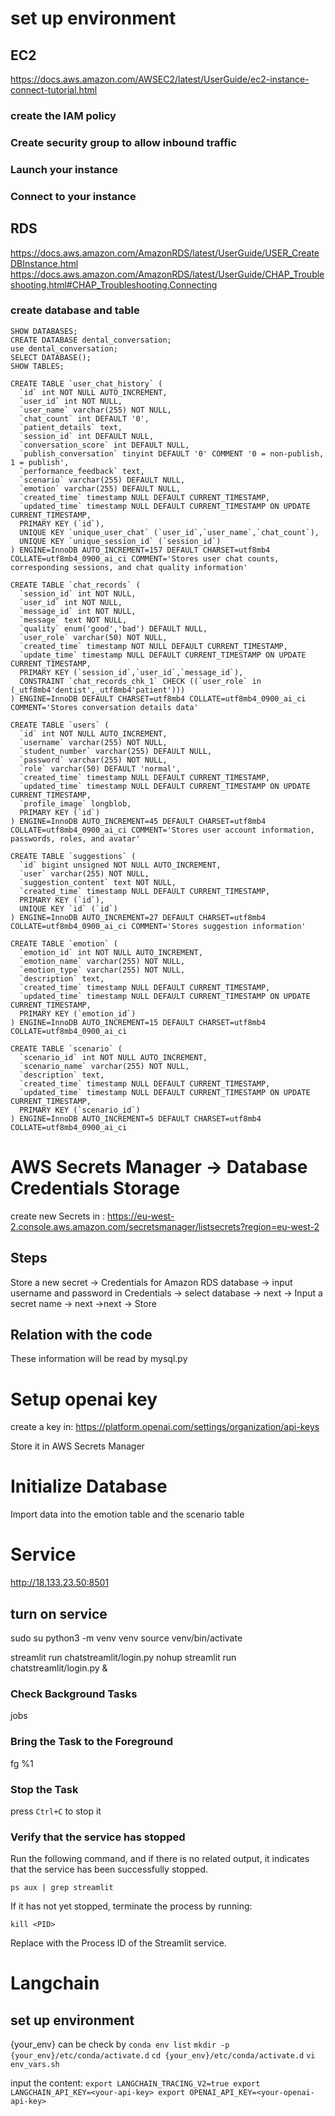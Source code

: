 # set up environment
## EC2
https://docs.aws.amazon.com/AWSEC2/latest/UserGuide/ec2-instance-connect-tutorial.html
### create the IAM policy
### Create security group to allow inbound traffic
### Launch your instance
### Connect to your instance

## RDS
https://docs.aws.amazon.com/AmazonRDS/latest/UserGuide/USER_CreateDBInstance.html
https://docs.aws.amazon.com/AmazonRDS/latest/UserGuide/CHAP_Troubleshooting.html#CHAP_Troubleshooting.Connecting
### create database and table

```
SHOW DATABASES;
CREATE DATABASE dental_conversation;
use dental_conversation;
SELECT DATABASE();
SHOW TABLES;

CREATE TABLE `user_chat_history` (
  `id` int NOT NULL AUTO_INCREMENT,
  `user_id` int NOT NULL,
  `user_name` varchar(255) NOT NULL,
  `chat_count` int DEFAULT '0',
  `patient_details` text,
  `session_id` int DEFAULT NULL,
  `conversation_score` int DEFAULT NULL,
  `publish_conversation` tinyint DEFAULT '0' COMMENT '0 = non-publish, 1 = publish',
  `performance_feedback` text,
  `scenario` varchar(255) DEFAULT NULL,
  `emotion` varchar(255) DEFAULT NULL,
  `created_time` timestamp NULL DEFAULT CURRENT_TIMESTAMP,
  `updated_time` timestamp NULL DEFAULT CURRENT_TIMESTAMP ON UPDATE CURRENT_TIMESTAMP,
  PRIMARY KEY (`id`),
  UNIQUE KEY `unique_user_chat` (`user_id`,`user_name`,`chat_count`),
  UNIQUE KEY `unique_session_id` (`session_id`)
) ENGINE=InnoDB AUTO_INCREMENT=157 DEFAULT CHARSET=utf8mb4 COLLATE=utf8mb4_0900_ai_ci COMMENT='Stores user chat counts, corresponding sessions, and chat quality information'

CREATE TABLE `chat_records` (
  `session_id` int NOT NULL,
  `user_id` int NOT NULL,
  `message_id` int NOT NULL,
  `message` text NOT NULL,
  `quality` enum('good','bad') DEFAULT NULL,
  `user_role` varchar(50) NOT NULL,
  `created_time` timestamp NOT NULL DEFAULT CURRENT_TIMESTAMP,
  `update_time` timestamp NULL DEFAULT CURRENT_TIMESTAMP ON UPDATE CURRENT_TIMESTAMP,
  PRIMARY KEY (`session_id`,`user_id`,`message_id`),
  CONSTRAINT `chat_records_chk_1` CHECK ((`user_role` in (_utf8mb4'dentist',_utf8mb4'patient')))
) ENGINE=InnoDB DEFAULT CHARSET=utf8mb4 COLLATE=utf8mb4_0900_ai_ci COMMENT='Stores conversation details data'

CREATE TABLE `users` (
  `id` int NOT NULL AUTO_INCREMENT,
  `username` varchar(255) NOT NULL,
  `student_number` varchar(255) DEFAULT NULL,
  `password` varchar(255) NOT NULL,
  `role` varchar(50) DEFAULT 'normal',
  `created_time` timestamp NULL DEFAULT CURRENT_TIMESTAMP,
  `updated_time` timestamp NULL DEFAULT CURRENT_TIMESTAMP ON UPDATE CURRENT_TIMESTAMP,
  `profile_image` longblob,
  PRIMARY KEY (`id`)
) ENGINE=InnoDB AUTO_INCREMENT=45 DEFAULT CHARSET=utf8mb4 COLLATE=utf8mb4_0900_ai_ci COMMENT='Stores user account information, passwords, roles, and avatar'

CREATE TABLE `suggestions` (
  `id` bigint unsigned NOT NULL AUTO_INCREMENT,
  `user` varchar(255) NOT NULL,
  `suggestion_content` text NOT NULL,
  `created_time` timestamp NULL DEFAULT CURRENT_TIMESTAMP,
  PRIMARY KEY (`id`),
  UNIQUE KEY `id` (`id`)
) ENGINE=InnoDB AUTO_INCREMENT=27 DEFAULT CHARSET=utf8mb4 COLLATE=utf8mb4_0900_ai_ci COMMENT='Stores suggestion information'

CREATE TABLE `emotion` (
  `emotion_id` int NOT NULL AUTO_INCREMENT,
  `emotion_name` varchar(255) NOT NULL,
  `emotion_type` varchar(255) NOT NULL,
  `description` text,
  `created_time` timestamp NULL DEFAULT CURRENT_TIMESTAMP,
  `updated_time` timestamp NULL DEFAULT CURRENT_TIMESTAMP ON UPDATE CURRENT_TIMESTAMP,
  PRIMARY KEY (`emotion_id`)
) ENGINE=InnoDB AUTO_INCREMENT=15 DEFAULT CHARSET=utf8mb4 COLLATE=utf8mb4_0900_ai_ci

CREATE TABLE `scenario` (
  `scenario_id` int NOT NULL AUTO_INCREMENT,
  `scenario_name` varchar(255) NOT NULL,
  `description` text,
  `created_time` timestamp NULL DEFAULT CURRENT_TIMESTAMP,
  `updated_time` timestamp NULL DEFAULT CURRENT_TIMESTAMP ON UPDATE CURRENT_TIMESTAMP,
  PRIMARY KEY (`scenario_id`)
) ENGINE=InnoDB AUTO_INCREMENT=5 DEFAULT CHARSET=utf8mb4 COLLATE=utf8mb4_0900_ai_ci

```

# AWS Secrets Manager -> Database Credentials Storage
create new Secrets in :
https://eu-west-2.console.aws.amazon.com/secretsmanager/listsecrets?region=eu-west-2
## Steps
Store a new secret -> Credentials for Amazon RDS database -> input username and password in Credentials -> select database -> next -> Input a secret name -> next ->next -> Store

## Relation with the code
These information will be read by mysql.py

# Setup openai key
create a key in: https://platform.openai.com/settings/organization/api-keys

Store it in AWS Secrets Manager

# Initialize Database
Import data into the emotion table and the scenario table

# Service

http://18.133.23.50:8501

## turn on service
sudo su
python3 -m venv venv
source venv/bin/activate

streamlit run chatstreamlit/login.py
nohup streamlit run chatstreamlit/login.py &

### Check Background Tasks
jobs

### Bring the Task to the Foreground
fg %1
### Stop the Task
press `Ctrl+C` to stop it
### Verify that the service has stopped
Run the following command, and if there is no related output, it indicates that the service has been successfully stopped.

`ps aux | grep streamlit`

If it has not yet stopped, terminate the process by running:

`kill <PID>`

Replace <PID> with the Process ID of the Streamlit service.

# Langchain
## set up environment
{your_env} can be check by `conda env list`
`mkdir -p {your_env}/etc/conda/activate.d`
`cd {your_env}/etc/conda/activate.d`
`vi env_vars.sh`

input the content:
`export LANGCHAIN_TRACING_V2=true
export LANGCHAIN_API_KEY=<your-api-key>
export OPENAI_API_KEY=<your-openai-api-key>
`

